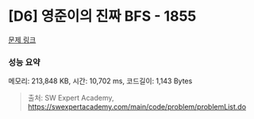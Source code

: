# [D6] 영준이의 진짜 BFS - 1855 

[문제 링크](https://swexpertacademy.com/main/code/problem/problemDetail.do?contestProbId=AV5LnipaDvwDFAXc) 

### 성능 요약

메모리: 213,848 KB, 시간: 10,702 ms, 코드길이: 1,143 Bytes



> 출처: SW Expert Academy, https://swexpertacademy.com/main/code/problem/problemList.do